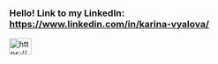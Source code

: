 ### Hello! Link to my LinkedIn: https://www.linkedin.com/in/karina-vyalova/
<p align="left" dir="auto">
<a href="https://https://www.linkedin.com/in/karina-vyalova" rel="nofollow"><img align="center" src="https://raw.githubusercontent.com/rahuldkjain/github-profile-readme-generator/master/src/images/icons/Social/linked-in-alt.svg" alt="https://www.linkedin.com/in/karina-vyalova" height="30" width="40" style="max-width: 100%;"></a>
</p>
<!--
**vyalova-karina/vyalova-karina** is a ✨ _special_ ✨ repository because its `README.md` (this file) appears on your GitHub profile.

Here are some ideas to get you started:

- 🔭 I’m currently working on ...
- 🌱 I’m currently learning ...
- 👯 I’m looking to collaborate on ...
- 🤔 I’m looking for help with ...
- 💬 Ask me about ...
- 📫 How to reach me: ...
- 😄 Pronouns: ...
- ⚡ Fun fact: ...
-->
